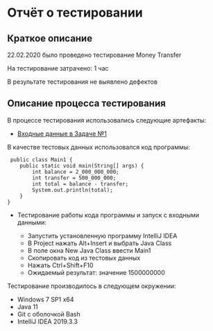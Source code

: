 # Отчёт о тестировании 
## Краткое описание
22.02.2020 было проведено тестирование Money Transfer

На тестирование затрачено: 1 час

В результате тестирования не выявлено дефектов

## Описание процесса тестирования
 В процессе тестирования использовались следующие артефакты:
* [Входные данные в Задаче №1](https://github.com/netology-code/javaqa-homeworks/tree/master/programming#задача-1---money-transfer)

В качестве тестовых данных использовался код программы: 
```
 public class Main1 {
    public static void main(String[] args) {
        int balance = 2_000_000_000;
        int transfer = 500_000_000;
        int total = balance - transfer;
        System.out.println(total);
    }
}
```

* Тестирование работы кода программы и запуск с входными данными:

  * Запустить установленную программу IntelliJ IDEA
  * В Project нажать Alt+Insert и выбрать Java Class
  * В поле окна New Java Class ввести Main1
  * Скопировать код из тестовых данных
  * Нажать Ctrl+Shift+F10
  * Ожидаемый результат: значение 1500000000


Тестирование производилось в следующем окружении:
* Windows 7 SP1 x64
* Java 11
* Git c оболочкой Bash 
* IntelliJ IDEA  2019.3.3
